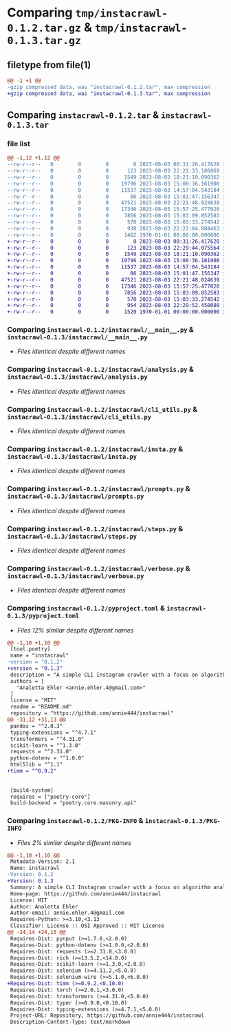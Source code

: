# Comparing `tmp/instacrawl-0.1.2.tar.gz` & `tmp/instacrawl-0.1.3.tar.gz`

## filetype from file(1)

```diff
@@ -1 +1 @@
-gzip compressed data, was "instacrawl-0.1.2.tar", max compression
+gzip compressed data, was "instacrawl-0.1.3.tar", max compression
```

## Comparing `instacrawl-0.1.2.tar` & `instacrawl-0.1.3.tar`

### file list

```diff
@@ -1,12 +1,12 @@
--rw-r--r--   0        0        0        0 2023-08-03 00:31:26.417628 instacrawl-0.1.2/README.md
--rw-r--r--   0        0        0      123 2023-08-03 22:21:33.186069 instacrawl-0.1.2/instacrawl/__init__.py
--rw-r--r--   0        0        0     1549 2023-08-03 18:21:10.090362 instacrawl-0.1.2/instacrawl/__main__.py
--rw-r--r--   0        0        0    19796 2023-08-03 15:00:36.161900 instacrawl-0.1.2/instacrawl/analysis.py
--rw-r--r--   0        0        0    11537 2023-08-03 14:57:04.543184 instacrawl-0.1.2/instacrawl/cli_utils.py
--rw-r--r--   0        0        0       86 2023-08-03 15:01:47.156347 instacrawl-0.1.2/instacrawl/console.py
--rw-r--r--   0        0        0    47521 2023-08-03 22:21:48.024639 instacrawl-0.1.2/instacrawl/insta.py
--rw-r--r--   0        0        0    17346 2023-08-03 15:57:25.477020 instacrawl-0.1.2/instacrawl/prompts.py
--rw-r--r--   0        0        0     7856 2023-08-03 15:03:09.852583 instacrawl-0.1.2/instacrawl/steps.py
--rw-r--r--   0        0        0      570 2023-08-03 15:03:33.274542 instacrawl-0.1.2/instacrawl/verbose.py
--rw-r--r--   0        0        0      938 2023-08-03 22:22:04.804463 instacrawl-0.1.2/pyproject.toml
--rw-r--r--   0        0        0     1482 1970-01-01 00:00:00.000000 instacrawl-0.1.2/PKG-INFO
+-rw-r--r--   0        0        0        0 2023-08-03 00:31:26.417628 instacrawl-0.1.3/README.md
+-rw-r--r--   0        0        0      123 2023-08-03 22:29:44.075564 instacrawl-0.1.3/instacrawl/__init__.py
+-rw-r--r--   0        0        0     1549 2023-08-03 18:21:10.090362 instacrawl-0.1.3/instacrawl/__main__.py
+-rw-r--r--   0        0        0    19796 2023-08-03 15:00:36.161900 instacrawl-0.1.3/instacrawl/analysis.py
+-rw-r--r--   0        0        0    11537 2023-08-03 14:57:04.543184 instacrawl-0.1.3/instacrawl/cli_utils.py
+-rw-r--r--   0        0        0       86 2023-08-03 15:01:47.156347 instacrawl-0.1.3/instacrawl/console.py
+-rw-r--r--   0        0        0    47521 2023-08-03 22:21:48.024639 instacrawl-0.1.3/instacrawl/insta.py
+-rw-r--r--   0        0        0    17346 2023-08-03 15:57:25.477020 instacrawl-0.1.3/instacrawl/prompts.py
+-rw-r--r--   0        0        0     7856 2023-08-03 15:03:09.852583 instacrawl-0.1.3/instacrawl/steps.py
+-rw-r--r--   0        0        0      570 2023-08-03 15:03:33.274542 instacrawl-0.1.3/instacrawl/verbose.py
+-rw-r--r--   0        0        0      954 2023-08-03 22:29:52.450080 instacrawl-0.1.3/pyproject.toml
+-rw-r--r--   0        0        0     1520 1970-01-01 00:00:00.000000 instacrawl-0.1.3/PKG-INFO
```

### Comparing `instacrawl-0.1.2/instacrawl/__main__.py` & `instacrawl-0.1.3/instacrawl/__main__.py`

 * *Files identical despite different names*

### Comparing `instacrawl-0.1.2/instacrawl/analysis.py` & `instacrawl-0.1.3/instacrawl/analysis.py`

 * *Files identical despite different names*

### Comparing `instacrawl-0.1.2/instacrawl/cli_utils.py` & `instacrawl-0.1.3/instacrawl/cli_utils.py`

 * *Files identical despite different names*

### Comparing `instacrawl-0.1.2/instacrawl/insta.py` & `instacrawl-0.1.3/instacrawl/insta.py`

 * *Files identical despite different names*

### Comparing `instacrawl-0.1.2/instacrawl/prompts.py` & `instacrawl-0.1.3/instacrawl/prompts.py`

 * *Files identical despite different names*

### Comparing `instacrawl-0.1.2/instacrawl/steps.py` & `instacrawl-0.1.3/instacrawl/steps.py`

 * *Files identical despite different names*

### Comparing `instacrawl-0.1.2/instacrawl/verbose.py` & `instacrawl-0.1.3/instacrawl/verbose.py`

 * *Files identical despite different names*

### Comparing `instacrawl-0.1.2/pyproject.toml` & `instacrawl-0.1.3/pyproject.toml`

 * *Files 12% similar despite different names*

```diff
@@ -1,10 +1,10 @@
 [tool.poetry]
 name = "instacrawl"
-version = "0.1.2"
+version = "0.1.3"
 description = "A simple CLI Instagram crawler with a focus on algorithm analytics."
 authors = [
   "Analetta Ehler <annie.ehler.4@gmail.com>"
 ]
 license = "MIT"
 readme = "README.md"
 repository = "https://github.com/annie444/instacrawl"
@@ -31,12 +31,13 @@
 pandas = "^2.0.3"
 typing-extensions = "^4.7.1"
 transformers = "^4.31.0"
 scikit-learn = "^1.3.0"
 requests = "^2.31.0"
 python-dotenv = "^1.0.0"
 html5lib = "^1.1"
+timm = "^0.9.2"
 
 
 [build-system]
 requires = ["poetry-core"]
 build-backend = "poetry.core.masonry.api"
```

### Comparing `instacrawl-0.1.2/PKG-INFO` & `instacrawl-0.1.3/PKG-INFO`

 * *Files 2% similar despite different names*

```diff
@@ -1,10 +1,10 @@
 Metadata-Version: 2.1
 Name: instacrawl
-Version: 0.1.2
+Version: 0.1.3
 Summary: A simple CLI Instagram crawler with a focus on algorithm analytics.
 Home-page: https://github.com/annie444/instacrawl
 License: MIT
 Author: Analetta Ehler
 Author-email: annie.ehler.4@gmail.com
 Requires-Python: >=3.10,<3.13
 Classifier: License :: OSI Approved :: MIT License
@@ -24,14 +24,15 @@
 Requires-Dist: pynput (>=1.7.6,<2.0.0)
 Requires-Dist: python-dotenv (>=1.0.0,<2.0.0)
 Requires-Dist: requests (>=2.31.0,<3.0.0)
 Requires-Dist: rich (>=13.5.2,<14.0.0)
 Requires-Dist: scikit-learn (>=1.3.0,<2.0.0)
 Requires-Dist: selenium (>=4.11.2,<5.0.0)
 Requires-Dist: selenium-wire (>=5.1.0,<6.0.0)
+Requires-Dist: timm (>=0.9.2,<0.10.0)
 Requires-Dist: torch (>=2.0.1,<3.0.0)
 Requires-Dist: transformers (>=4.31.0,<5.0.0)
 Requires-Dist: typer (>=0.9.0,<0.10.0)
 Requires-Dist: typing-extensions (>=4.7.1,<5.0.0)
 Project-URL: Repository, https://github.com/annie444/instacrawl
 Description-Content-Type: text/markdown
```

